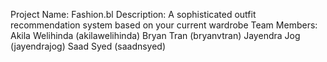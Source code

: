 Project Name: Fashion.bl
Description: A sophisticated outfit recommendation system based on your current wardrobe
Team Members:
    Akila Welihinda (akilawelihinda)
    Bryan Tran (bryanvtran)
    Jayendra Jog (jayendrajog)
    Saad Syed (saadnsyed)
